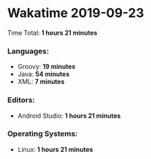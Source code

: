 # Wakatime 2019-09-23

Time Total: **1 hours 21 minutes**

### Languages:
- Groovy: **19 minutes** 
- Java: **54 minutes** 
- XML: **7 minutes** 

### Editors:
- Android Studio: **1 hours 21 minutes** 

### Operating Systems:
- Linux: **1 hours 21 minutes** 

